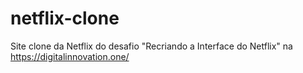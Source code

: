 # netflix-clone
Site clone da Netflix do desafio "Recriando a Interface do Netflix" na https://digitalinnovation.one/
